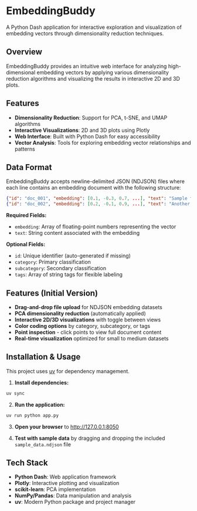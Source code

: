 # EmbeddingBuddy

A Python Dash application for interactive exploration and visualization of
embedding vectors through dimensionality reduction techniques.

## Overview

EmbeddingBuddy provides an intuitive web interface for analyzing high-dimensional
embedding vectors by applying various dimensionality reduction algorithms and
visualizing the results in interactive 2D and 3D plots.

## Features

- **Dimensionality Reduction**: Support for PCA, t-SNE, and UMAP algorithms
- **Interactive Visualizations**: 2D and 3D plots using Plotly
- **Web Interface**: Built with Python Dash for easy accessibility
- **Vector Analysis**: Tools for exploring embedding vector relationships and
  patterns

## Data Format

EmbeddingBuddy accepts newline-delimited JSON (NDJSON) files where each line contains an embedding document with the following structure:

```json
{"id": "doc_001", "embedding": [0.1, -0.3, 0.7, ...], "text": "Sample text content", "category": "news", "subcategory": "politics", "tags": ["election", "politics"]}
{"id": "doc_002", "embedding": [0.2, -0.1, 0.9, ...], "text": "Another example", "category": "review", "subcategory": "product", "tags": ["tech", "gadget"]}
```

**Required Fields:**

- `embedding`: Array of floating-point numbers representing the vector
- `text`: String content associated with the embedding

**Optional Fields:**

- `id`: Unique identifier (auto-generated if missing)
- `category`: Primary classification
- `subcategory`: Secondary classification
- `tags`: Array of string tags for flexible labeling

## Features (Initial Version)

- **Drag-and-drop file upload** for NDJSON embedding datasets
- **PCA dimensionality reduction** (automatically applied)
- **Interactive 2D/3D visualizations** with toggle between views
- **Color coding options** by category, subcategory, or tags
- **Point inspection** - click points to view full document content
- **Real-time visualization** optimized for small to medium datasets

## Installation & Usage

This project uses [uv](https://docs.astral.sh/uv/) for dependency management.

1. **Install dependencies:**

```bash
uv sync
```

2. **Run the application:**

```bash
uv run python app.py
```

3. **Open your browser** to http://127.0.0.1:8050

4. **Test with sample data** by dragging and dropping the included `sample_data.ndjson` file

## Tech Stack

- **Python Dash**: Web application framework
- **Plotly**: Interactive plotting and visualization
- **scikit-learn**: PCA implementation
- **NumPy/Pandas**: Data manipulation and analysis
- **uv**: Modern Python package and project manager
